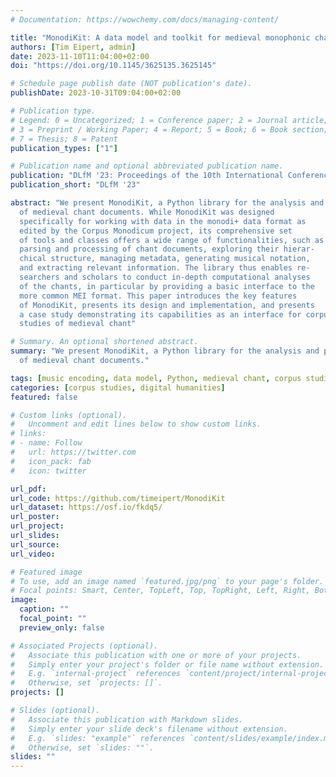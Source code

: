 ```yaml
---
# Documentation: https://wowchemy.com/docs/managing-content/

title: "MonodiKit: A data model and toolkit for medieval monophonic chant"
authors: [Tim Eipert, admin]
date: 2023-11-10T11:04:00+02:00
doi: "https://doi.org/10.1145/3625135.3625145"

# Schedule page publish date (NOT publication's date).
publishDate: 2023-10-31T09:04:00+02:00

# Publication type.
# Legend: 0 = Uncategorized; 1 = Conference paper; 2 = Journal article;
# 3 = Preprint / Working Paper; 4 = Report; 5 = Book; 6 = Book section;
# 7 = Thesis; 8 = Patent
publication_types: ["1"]

# Publication name and optional abbreviated publication name.
publication: "DLfM '23: Proceedings of the 10th International Conference on Digital Libraries for Musicology"
publication_short: "DLfM '23"

abstract: "We present MonodiKit, a Python library for the analysis and processing
  of medieval chant documents. While MonodiKit was designed
  specifically for working with data in the monodi+ data format as
  edited by the Corpus Monodicum project, its comprehensive set
  of tools and classes offers a wide range of functionalities, such as
  parsing and processing of chant documents, exploring their hierar-
  chical structure, managing metadata, generating musical notation,
  and extracting relevant information. The library thus enables re-
  searchers and scholars to conduct in-depth computational analyses
  of the chants, in particular by providing a basic interface to the
  more common MEI format. This paper introduces the key features
  of MonodiKit, presents its design and implementation, and presents
  a case study demonstrating its capabilities as an interface for corpus
  studies of medieval chant"

# Summary. An optional shortened abstract.
summary: "We present MonodiKit, a Python library for the analysis and processing
  of medieval chant documents."

tags: [music encoding, data model, Python, medieval chant, corpus studies]
categories: [corpus studies, digital humanities]
featured: false

# Custom links (optional).
#   Uncomment and edit lines below to show custom links.
# links:
# - name: Follow
#   url: https://twitter.com
#   icon_pack: fab
#   icon: twitter

url_pdf:
url_code: https://github.com/timeipert/MonodiKit
url_dataset: https://osf.io/fkdq5/
url_poster:
url_project:
url_slides:
url_source:
url_video:

# Featured image
# To use, add an image named `featured.jpg/png` to your page's folder. 
# Focal points: Smart, Center, TopLeft, Top, TopRight, Left, Right, BottomLeft, Bottom, BottomRight.
image:
  caption: ""
  focal_point: ""
  preview_only: false

# Associated Projects (optional).
#   Associate this publication with one or more of your projects.
#   Simply enter your project's folder or file name without extension.
#   E.g. `internal-project` references `content/project/internal-project/index.md`.
#   Otherwise, set `projects: []`.
projects: []

# Slides (optional).
#   Associate this publication with Markdown slides.
#   Simply enter your slide deck's filename without extension.
#   E.g. `slides: "example"` references `content/slides/example/index.md`.
#   Otherwise, set `slides: ""`.
slides: ""
---
```

